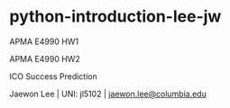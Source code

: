 # python-introduction-lee-jw
APMA E4990 HW1

APMA E4990 HW2

ICO Success Prediction



Jaewon Lee | UNI: jl5102 | jaewon.lee@columbia.edu
